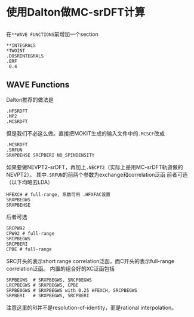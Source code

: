 # 使用Dalton做MC-srDFT计算
## 
在`**WAVE FUNCTIONS`前增加一个section
```
**INTEGRALS
*TWOINT
.DOSRINTEGRALS
.ERF
 0.4
```

## WAVE Functions
Dalton推荐的做法是
```
.HFSRDFT
.MP2
.MCSRDFT
```
但是我们不必这么做。直接把MOKIT生成的输入文件中的`.MCSCF`改成
```
.MCSRDFT 
.SRFUN
SRXPBEHSE SRCPBERI NO_SPINDENSITY
```
如果要做NEVPT2-srDFT，再加上`.NECPT2`（实际上是用MC-srDFT轨道做的NEVPT2）。
其中`.SRFUN`的前两个参数为exchange和correlation泛函
前者可选（以下均略去LDA）
```
HFEXCH # full-range, 系数可用 .HFXFAC设置
SRXPBEGWS
SRXPBEHSE
```
后者可选
```
SRCPW92
CPW92 # full-range
SRCPBEGWS
SRCPBERI
CPBE # full-range
```
SRC开头的表示short range correlation泛函，而C开头的表示full-range correlation泛函。
内置的组合好的XC泛函包括
```
SRPBEGWS  # SRXPBEGWS, SRCPBEGWS
LRCPBEGWS # SRXPBEGWS, CPBE
SRPBE0GWS # SRXPBEGWS with 0.25 HFEXCH, SRCPBEGWS
SRPBERI   # SRXPBEGWS, SRCPBERI
```
注意这里的RI并不是resolution-of-identity，而是rational interpolation。